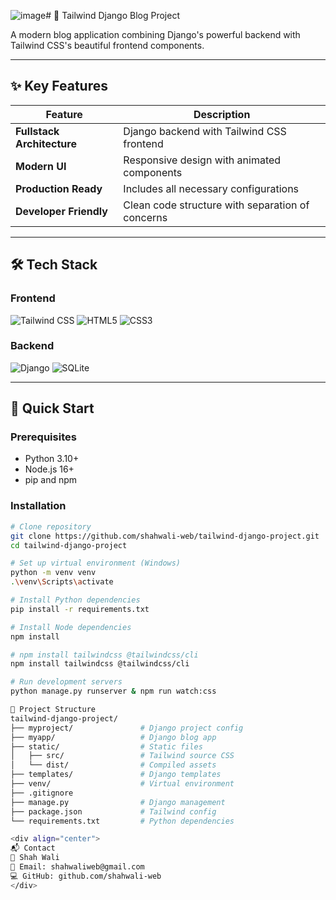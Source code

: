 ![image](https://github.com/user-attachments/assets/206a1a06-8bde-4914-9d53-ef7b64e6335b)# 🚀 Tailwind Django Blog Project


A modern blog application combining Django's powerful backend with Tailwind CSS's beautiful frontend components.

---

## ✨ Key Features

| Feature | Description |
|---------|-------------|
| **Fullstack Architecture** | Django backend with Tailwind CSS frontend |
| **Modern UI** | Responsive design with animated components |
| **Production Ready** | Includes all necessary configurations |
| **Developer Friendly** | Clean code structure with separation of concerns |

---

## 🛠 Tech Stack

### Frontend
<p>
  <img src="https://img.shields.io/badge/Tailwind_CSS-3.3-blue?logo=tailwind-css" alt="Tailwind CSS">
  <img src="https://img.shields.io/badge/HTML5-E34F26?logo=html5" alt="HTML5">
  <img src="https://img.shields.io/badge/CSS3-1572B6?logo=css3" alt="CSS3">
</p>

### Backend
<p>
  <img src="https://img.shields.io/badge/Django-4.2-green?logo=django" alt="Django">
  <img src="https://img.shields.io/badge/SQLite-07405E?logo=sqlite" alt="SQLite">
</p>

---

## 🚀 Quick Start

### Prerequisites
- Python 3.10+
- Node.js 16+
- pip and npm

### Installation
```bash
# Clone repository
git clone https://github.com/shahwali-web/tailwind-django-project.git
cd tailwind-django-project

# Set up virtual environment (Windows)
python -m venv venv
.\venv\Scripts\activate

# Install Python dependencies
pip install -r requirements.txt

# Install Node dependencies
npm install

# npm install tailwindcss @tailwindcss/cli
npm install tailwindcss @tailwindcss/cli

# Run development servers
python manage.py runserver & npm run watch:css 

📂 Project Structure
tailwind-django-project/
├── myproject/               # Django project config
├── myapp/                   # Django blog app
├── static/                  # Static files
│   ├── src/                 # Tailwind source CSS
│   └── dist/                # Compiled assets
├── templates/               # Django templates
├── venv/                    # Virtual environment
├── .gitignore
├── manage.py                # Django management
├── package.json             # Tailwind config
└── requirements.txt         # Python dependencies

<div align="center">
📬 Contact
👤 Shah Wali
📧 Email: shahwaliweb@gmail.com
💻 GitHub: github.com/shahwali-web
</div>
